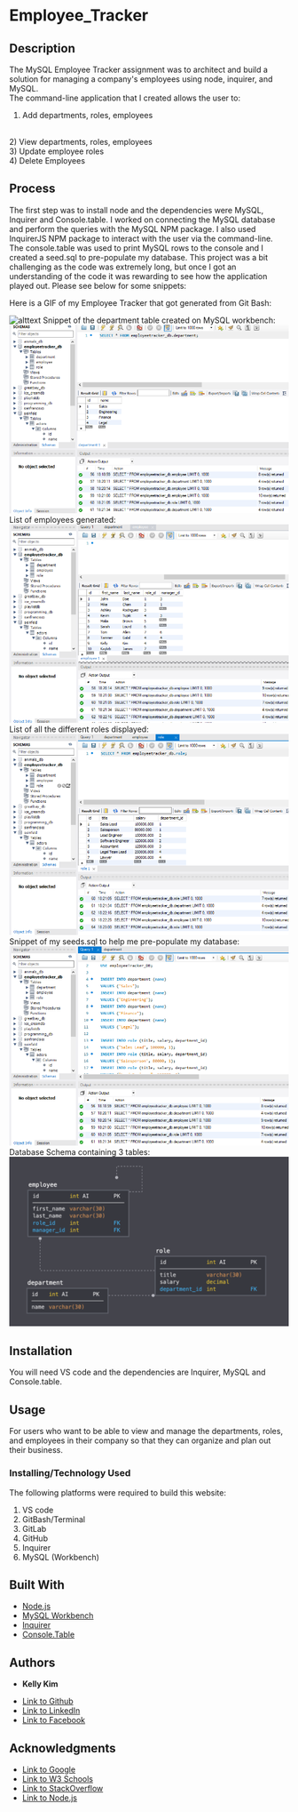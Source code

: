 # Employee_Tracker

 ## Description 
The MySQL Employee Tracker assignment was to architect and build a solution for managing a company's employees using node, inquirer, and MySQL.
<br> 
The command-line application that I created allows the user to:
<br>
 1) Add departments, roles, employees 
 <br>
 2) View departments, roles, employees
 <br>
 3) Update employee roles
 <br>
 4) Delete Employees
 
## Process
  The first step was to install node and the dependencies were MySQL, Inquirer and Console.table. I worked on connecting the MySQL database and perform the queries with the MySQL NPM package. I also used InquirerJS NPM package to interact with the user via the command-line. The console.table was used to print MySQL rows to the console and I created a seed.sql to pre-populate my database. This project was a bit challenging as the code was extremely long, but once I got an understanding of the code it was rewarding to see how the application played out. Please see below for some snippets:


 Here is a GIF of my Employee Tracker that got generated from Git Bash:

 ![alttext](employeetracker.gif)
 Snippet of the department table created on MySQL workbench:
 ![image](sql1.png)
 List of employees generated:
 ![image](sql2.png)
 List of all the different roles displayed:
 ![image](sql3.png)
  Snippet of my seeds.sql to help me pre-populate my database:
 ![image](sql4.png)
 Database Schema containing 3 tables:
 ![image](emptracker2.png)
 

 ## Installation
 You will need VS code and the dependencies are Inquirer, MySQL and Console.table.
 
 ## Usage 
 For users who want to be able to view and manage the departments, roles, and employees in their company so that they can organize and plan out their business.

### Installing/Technology Used

The following platforms were required to build this website:

1) VS code
2) GitBash/Terminal
3) GitLab
4) GitHub
5) Inquirer
6) MySQL (Workbench)

## Built With

* [Node.js](https://nodejs.dev/learn/the-package-json-guide)
* [MySQL Workbench](https://dev.mysql.com/downloads/workbench/)
* [Inquirer](https://www.npmjs.com/package/inquirer)
* [Console.Table](https://www.npmjs.com/package/console.table)

 ## Authors

* **Kelly Kim** 

- [Link to Github](https://github.com/kellykim831)
- [Link to LinkedIn](https://www.linkedin.com/in/realtorkellykim/)
- [Link to Facebook](https://www.facebook.com/kimkelz)

## Acknowledgments

* [Link to Google](https://www.google.com)
* [Link to W3 Schools](https://www.w3schools.com)
* [Link to StackOverflow](https://www.stackoverflow.com)
* [Link to Node.js](https://nodejs.org/en/)